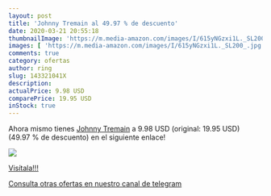 ```yaml
---
layout: post
title: 'Johnny Tremain al 49.97 % de descuento'
date: 2020-03-21 20:55:18
thumbnailImage: 'https://m.media-amazon.com/images/I/615yNGzxi1L._SL200_.jpg'
images: [ 'https://m.media-amazon.com/images/I/615yNGzxi1L._SL200_.jpg' ]
comments: true
category: ofertas
author: ring
slug: 143321041X
description:
actualPrice: 9.98 USD
comparePrice: 19.95 USD
inStock: true
---
```


Ahora mismo tienes [Johnny Tremain](https://www.amazon.com/dp/143321041X/?tag=redken08-20) a 9.98 USD (original: 19.95 USD) (49.97 %  de descuento) en el siguiente enlace!

[![](https://m.media-amazon.com/images/I/615yNGzxi1L._SL200_.jpg)](https://www.amazon.com/dp/143321041X/?tag=redken08-20)

[Visítala!!!](https://www.amazon.com/dp/143321041X/?tag=redken08-20)

[Consulta otras ofertas en nuestro canal de telegram](https://t.me/s/ofertas25)
